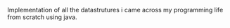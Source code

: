 Implementation of all the datastrutures i came across my programming life
from scratch using java.

